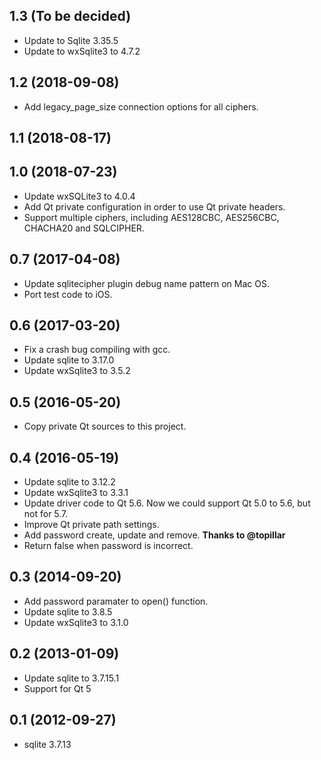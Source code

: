 ## 1.3 (To be decided)
* Update to Sqlite 3.35.5
* Update to wxSqlite3 to 4.7.2

## 1.2 (2018-09-08)
* Add legacy_page_size connection options for all ciphers.

## 1.1 (2018-08-17)

## 1.0 (2018-07-23)
* Update wxSQLite3 to 4.0.4
* Add Qt private configuration in order to use Qt private headers.
* Support multiple ciphers, including AES128CBC, AES256CBC, CHACHA20 and SQLCIPHER.

## 0.7 (2017-04-08)
* Update sqlitecipher plugin debug name pattern on Mac OS.
* Port test code to iOS.

## 0.6 (2017-03-20)
* Fix a crash bug compiling with gcc.
* Update sqlite to 3.17.0
* Update wxSqlite3 to 3.5.2

## 0.5 (2016-05-20)
* Copy private Qt sources to this project.

## 0.4 (2016-05-19)
* Update sqlite to 3.12.2
* Update wxSqlite3 to 3.3.1
* Update driver code to Qt 5.6. Now we could support Qt 5.0 to 5.6, but not for 5.7.
* Improve Qt private path settings.
* Add password create, update and remove. **Thanks to @topillar**
* Return false when password is incorrect.

## 0.3 (2014-09-20)
* Add password paramater to open() function.
* Update sqlite to 3.8.5
* Update wxSqlite3 to 3.1.0

## 0.2 (2013-01-09)
* Update sqlite to 3.7.15.1
* Support for Qt 5

## 0.1 (2012-09-27)
* sqlite 3.7.13